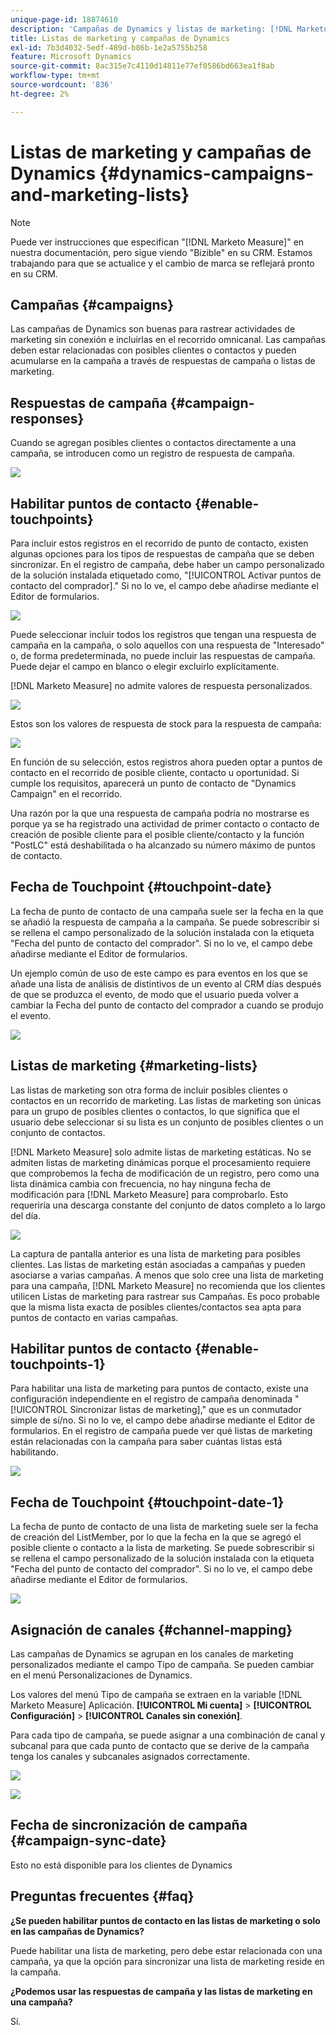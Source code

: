 ```yaml
---
unique-page-id: 18874610
description: 'Campañas de Dynamics y listas de marketing: [!DNL Marketo Measure] - Documentación del producto'
title: Listas de marketing y campañas de Dynamics
exl-id: 7b3d4032-5edf-489d-b86b-1e2a5755b258
feature: Microsoft Dynamics
source-git-commit: 8ac315e7c4110d14811e77ef0586bd663ea1f8ab
workflow-type: tm+mt
source-wordcount: '836'
ht-degree: 2%

---
```


# Listas de marketing y campañas de Dynamics {#dynamics-campaigns-and-marketing-lists}

>[!NOTE]
>
>Puede ver instrucciones que especifican &quot;[!DNL Marketo Measure]&quot; en nuestra documentación, pero sigue viendo &quot;Bizible&quot; en su CRM. Estamos trabajando para que se actualice y el cambio de marca se reflejará pronto en su CRM.

## Campañas {#campaigns}

Las campañas de Dynamics son buenas para rastrear actividades de marketing sin conexión e incluirlas en el recorrido omnicanal. Las campañas deben estar relacionadas con posibles clientes o contactos y pueden acumularse en la campaña a través de respuestas de campaña o listas de marketing.

## Respuestas de campaña {#campaign-responses}

Cuando se agregan posibles clientes o contactos directamente a una campaña, se introducen como un registro de respuesta de campaña.

![](assets/1.png)

## Habilitar puntos de contacto {#enable-touchpoints}

Para incluir estos registros en el recorrido de punto de contacto, existen algunas opciones para los tipos de respuestas de campaña que se deben sincronizar. En el registro de campaña, debe haber un campo personalizado de la solución instalada etiquetado como, &quot;[!UICONTROL Activar puntos de contacto del comprador].&quot; Si no lo ve, el campo debe añadirse mediante el Editor de formularios.

![](assets/2.png)

Puede seleccionar incluir todos los registros que tengan una respuesta de campaña en la campaña, o solo aquellos con una respuesta de &quot;Interesado&quot; o, de forma predeterminada, no puede incluir las respuestas de campaña. Puede dejar el campo en blanco o elegir excluirlo explícitamente.

[!DNL Marketo Measure] no admite valores de respuesta personalizados.

![](assets/3.png)

Estos son los valores de respuesta de stock para la respuesta de campaña:

![](assets/4.png)

En función de su selección, estos registros ahora pueden optar a puntos de contacto en el recorrido de posible cliente, contacto u oportunidad. Si cumple los requisitos, aparecerá un punto de contacto de &quot;Dynamics Campaign&quot; en el recorrido.

Una razón por la que una respuesta de campaña podría no mostrarse es porque ya se ha registrado una actividad de primer contacto o contacto de creación de posible cliente para el posible cliente/contacto y la función &quot;PostLC&quot; está deshabilitada o ha alcanzado su número máximo de puntos de contacto.

## Fecha de Touchpoint {#touchpoint-date}

La fecha de punto de contacto de una campaña suele ser la fecha en la que se añadió la respuesta de campaña a la campaña. Se puede sobrescribir si se rellena el campo personalizado de la solución instalada con la etiqueta &quot;Fecha del punto de contacto del comprador&quot;. Si no lo ve, el campo debe añadirse mediante el Editor de formularios.

Un ejemplo común de uso de este campo es para eventos en los que se añade una lista de análisis de distintivos de un evento al CRM días después de que se produzca el evento, de modo que el usuario pueda volver a cambiar la Fecha del punto de contacto del comprador a cuando se produjo el evento.

![](assets/5.png)

## Listas de marketing {#marketing-lists}

Las listas de marketing son otra forma de incluir posibles clientes o contactos en un recorrido de marketing. Las listas de marketing son únicas para un grupo de posibles clientes o contactos, lo que significa que el usuario debe seleccionar si su lista es un conjunto de posibles clientes o un conjunto de contactos.

[!DNL Marketo Measure] solo admite listas de marketing estáticas. No se admiten listas de marketing dinámicas porque el procesamiento requiere que comprobemos la fecha de modificación de un registro, pero como una lista dinámica cambia con frecuencia, no hay ninguna fecha de modificación para [!DNL Marketo Measure] para comprobarlo. Esto requeriría una descarga constante del conjunto de datos completo a lo largo del día.

![](assets/6.png)

La captura de pantalla anterior es una lista de marketing para posibles clientes. Las listas de marketing están asociadas a campañas y pueden asociarse a varias campañas. A menos que solo cree una lista de marketing para una campaña, [!DNL Marketo Measure] no recomienda que los clientes utilicen Listas de marketing para rastrear sus Campañas. Es poco probable que la misma lista exacta de posibles clientes/contactos sea apta para puntos de contacto en varias campañas.

## Habilitar puntos de contacto {#enable-touchpoints-1}

Para habilitar una lista de marketing para puntos de contacto, existe una configuración independiente en el registro de campaña denominada &quot;[!UICONTROL Sincronizar listas de marketing],&quot; que es un conmutador simple de sí/no. Si no lo ve, el campo debe añadirse mediante el Editor de formularios. En el registro de campaña puede ver qué listas de marketing están relacionadas con la campaña para saber cuántas listas está habilitando.

![](assets/7.png)

## Fecha de Touchpoint {#touchpoint-date-1}

La fecha de punto de contacto de una lista de marketing suele ser la fecha de creación del ListMember, por lo que la fecha en la que se agregó el posible cliente o contacto a la lista de marketing. Se puede sobrescribir si se rellena el campo personalizado de la solución instalada con la etiqueta &quot;Fecha del punto de contacto del comprador&quot;. Si no lo ve, el campo debe añadirse mediante el Editor de formularios.

![](assets/8.png)

## Asignación de canales {#channel-mapping}

Las campañas de Dynamics se agrupan en los canales de marketing personalizados mediante el campo Tipo de campaña. Se pueden cambiar en el menú Personalizaciones de Dynamics.

Los valores del menú Tipo de campaña se extraen en la variable [!DNL Marketo Measure] Aplicación. **[!UICONTROL Mi cuenta]** > **[!UICONTROL Configuración]** > **[!UICONTROL Canales sin conexión]**.

Para cada tipo de campaña, se puede asignar a una combinación de canal y subcanal para que cada punto de contacto que se derive de la campaña tenga los canales y subcanales asignados correctamente.

![](assets/9.png)

![](assets/10.png)

## Fecha de sincronización de campaña {#campaign-sync-date}

Esto no está disponible para los clientes de Dynamics

## Preguntas frecuentes {#faq}

**¿Se pueden habilitar puntos de contacto en las listas de marketing o solo en las campañas de Dynamics?**

Puede habilitar una lista de marketing, pero debe estar relacionada con una campaña, ya que la opción para sincronizar una lista de marketing reside en la campaña.

**¿Podemos usar las respuestas de campaña y las listas de marketing en una campaña?**

Sí.
